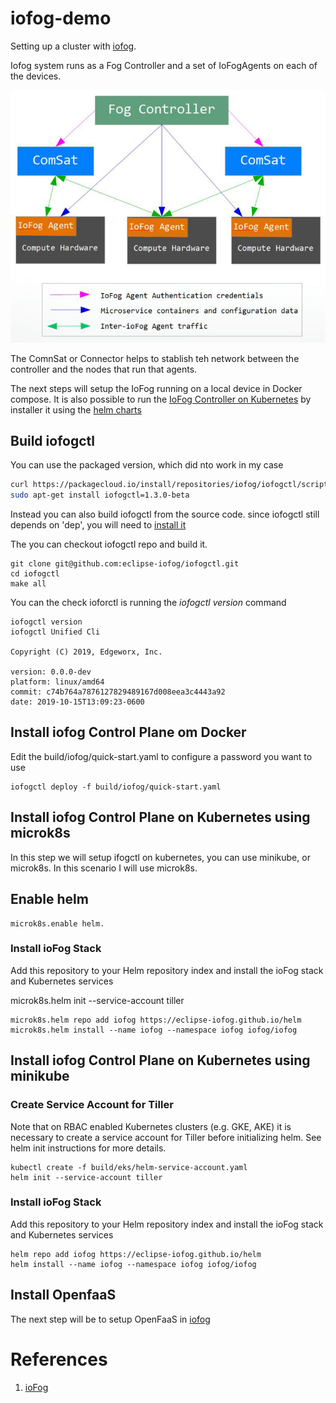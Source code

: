 # iofog-demo

Setting up a cluster with [iofog](https://iofog.org/). 

Iofog system runs as a Fog Controller and a set of IoFogAgents on each of the devices.

![ioFog Architecture](docs/diagramiofog.jpg)

The ComnSat or Connector helps to stablish teh network between the controller and the nodes that run that agents.

The next steps will setup the IoFog running on a local device in Docker compose. It is also possible to run the [IoFog Controller on Kubernetes](https://edgeworx.io/kubernetes) by installer it using the [helm charts](https://github.com/eclipse-iofog/helm)


## Build iofogctl

You can use the packaged version, which did nto work in my case

```bash
curl https://packagecloud.io/install/repositories/iofog/iofogctl/script.deb.sh | sudo bash
sudo apt-get install iofogctl=1.3.0-beta
```

Instead you can also build iofogctl from the source code. since iofogctl still depends on 'dep', you will need to [install it](https://golang.github.io/dep/docs/installation.html)

The you can checkout iofogctl repo and build it.

```shell
git clone git@github.com:eclipse-iofog/iofogctl.git
cd iofogctl
make all
```

You can the check ioforctl is running the _iofogctl version_ command

```
iofogctl version
iofogctl Unified Cli

Copyright (C) 2019, Edgeworx, Inc.

version: 0.0.0-dev
platform: linux/amd64
commit: c74b764a7876127829489167d008eea3c4443a92
date: 2019-10-15T13:09:23-0600
```

## Install iofog Control Plane om Docker

Edit the build/iofog/quick-start.yaml to configure a password you want to use

```shell
iofogctl deploy -f build/iofog/quick-start.yaml
```


## Install iofog Control Plane on Kubernetes using microk8s

In this step we will setup ifogctl on kubernetes, you can use minikube, or microk8s. In this scenario I will use microk8s.

## Enable helm

```shell
microk8s.enable helm.
```

### Install ioFog Stack
Add this repository to your Helm repository index and install the ioFog stack and Kubernetes services


microk8s.helm init --service-account tiller


```shell
microk8s.helm repo add iofog https://eclipse-iofog.github.io/helm
microk8s.helm install --name iofog --namespace iofog iofog/iofog
```


## Install iofog Control Plane on Kubernetes using minikube


### Create Service Account for Tiller

Note that on RBAC enabled Kubernetes clusters (e.g. GKE, AKE) it is necessary to create a service account for Tiller before initializing helm. See helm init instructions for more details.

```shell
kubectl create -f build/eks/helm-service-account.yaml
helm init --service-account tiller
```

### Install ioFog Stack
Add this repository to your Helm repository index and install the ioFog stack and Kubernetes services

```shell
helm repo add iofog https://eclipse-iofog.github.io/helm
helm install --name iofog --namespace iofog iofog/iofog
```


## Install OpenfaaS

The next step will be to setup OpenFaaS in [iofog]()


# References

1. [ioFog](https://iofog.org/docs/1.3.0/tutorial/get-to-know-iofog.html)